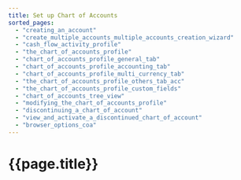 ```yaml
---
title: Set up Chart of Accounts
sorted_pages:
  - "creating_an_account"
  - "create_multiple_accounts_multiple_accounts_creation_wizard"
  - "cash_flow_activity_profile"
  - "the_chart_of_accounts_profile"
  - "chart_of_accounts_profile_general_tab"
  - "chart_of_accounts_profile_accounting_tab"
  - "chart_of_accounts_profile_multi_currency_tab"
  - "the_chart_of_accounts_profile_others_tab_acc"
  - "the_chart_of_accounts_profile_custom_fields"
  - "chart_of_accounts_tree_view"
  - "modifying_the_chart_of_accounts_profile"
  - "discontinuing_a_chart_of_account"
  - "view_and_activate_a_discontinued_chart_of_account"
  - "browser_options_coa"
---
```

# {{page.title}}
